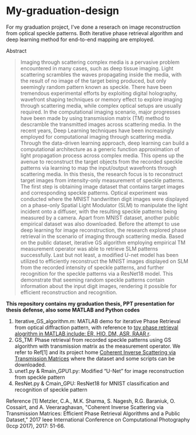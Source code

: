 # My-graduation-design
For my graduation project, I've done a reserach on image reconstruction from optical speckle patterns. Both iterative phase retrieval algorithm and deep learning method for end-to-end mapping are employed.

Abstract 
>Imaging through scattering complex media is a pervasive problem encountered in many cases, such as deep tissue imaging. Light scattering scrambles the waves propagating inside the media, with the result of no image of the target being produced, but only seemingly random pattern known as speckle. There have been tremendous experimental efforts by exploiting digital holography, wavefront shaping techniques or memory effect to explore imaging through scattering media, while complex optical setups are usually required. In the computational imaging scenario, major progresses have been made by using transmission matrix (TM) method to descramble the transmitted images across scattering media.  In the recent years, Deep Learning techniques have been increasingly employed for computational imaging through scattering media. Through the data-driven learning approach, deep learning can build a computational architecture as a generic function approximation of light propagation process across complex media. This opens up the avenue to reconstruct the target objects from the recorded speckle patterns via learning to map the input/output wavefronts through scattering media.  In this thesis, the research focus is to reconstruct target images from intensity-only measurement of speckle patterns. The first step is obtaining image dataset that contains target images and corresponding speckle patterns. Optical experiment was conducted where the MNIST handwritten digit images were displayed on a phase-only Spatial Light Modulator (SLM) to manipulate the light incident onto a diffuser, with the resulting speckle patterns being measured by a camera. Apart from MNIST dataset, another public empirical dataset was also downloaded. Before the attempt to use deep learning for image reconstruction, the research explored phase retrieval in the scenario of imaging through scattering media. Based on the public dataset, iterative GS algorithm employing empirical TM measurement operator was able to retrieve SLM patterns successfully. Last but not least, a modified U-net model has been utilized to efficiently reconstruct the MNIST images displayed on SLM from the recorded intensity of speckle patterns, and further recognition for the speckle patterns via a ResNet18 model. This demonstrate that seeming random speckle patterns contain information about the input digit images, rendering it possible for efficient reconstruction and recognition.

**This repository contains my graduation thesis, PPT presentation for thesis defense, also some MATLAB and Python codes**
1. Iterative_GS_algorithm.m: MATLAB demo for iterative Phase Retrieval from optical diffraction pattern, with reference to [toy phase retrieval alogrithm in MATLAB include: ER, HIO, DM, ASR, RAAR r](https://github.com/necroen/toy_pr).
2. GS_TM: Phase retrieval from recorded speckle patterns using GS algorithm with transmission matrix as the measurement operator. We refer to 
Ref[1] and its project home [Coherent Inverse Scattering via Transmission Matrices](http://compphotolab.northwestern.edu/project/transmissionmatrices/) where the dataset and some scripts can be downloaded.
3. unet1.py & Rmain_GPU1.py: Modified “U-Net” for image reconstruction from speckle pattern
4. ResNet.py & Cmain_GPU: ResNet18 for MNIST classification and recognition of speckle pattern









Reference
[1] Metzler, C.A., M.K. Sharma, S. Nagesh, R.G. Baraniuk, O. Cossairt, and A. Veeraraghavan, "Coherent Inverse Scattering via Transmission Matrices: Efficient Phase Retrieval Algorithms and a Public Dataset," 2017 Ieee International Conference on Computational Photography (Iccp 2017), 2017: 51-66.
